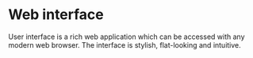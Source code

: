 # Web interface
User interface is a rich web application which can be accessed with any modern web browser. The interface is stylish, flat-looking and intuitive.